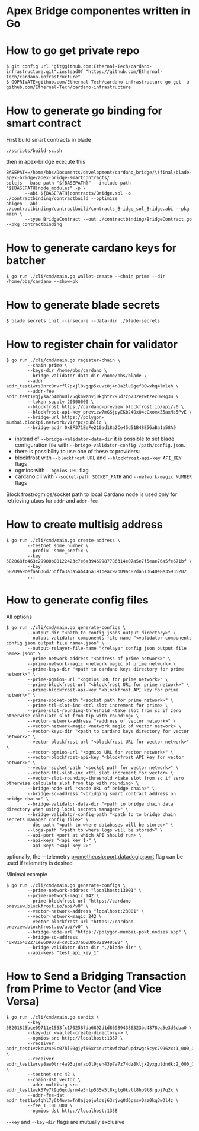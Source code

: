 # Apex Bridge componentes written in Go

# How to go get private repo
```shell
$ git config url."git@github.com:Ethernal-Tech/cardano-infrastructure.git".insteadOf "https://github.com/Ethernal-Tech/cardano-infrastructure"
$ GOPRIVATE=github.com/Ethernal-Tech/cardano-infrastructure go get -u github.com/Ethernal-Tech/cardano-infrastructure
```

# How to generate go binding for smart contract
First build smart contracts in blade
```
./scripts/build-sc.sh 
```
then in apex-bridge execute this
```shell
BASEPATH=/home/bbs/Documents/development/cardano_bridge/\!final/blade-apex-bridge/apex-bridge-smartcontracts/
solcjs --base-path "${BASEPATH}" --include-path "${BASEPATH}node_modules" -p \
       --abi ${BASEPATH}contracts/Bridge.sol -o ./contractbinding/contractbuild --optimize
abigen --abi ./contractbinding/contractbuild/contracts_Bridge_sol_Bridge.abi --pkg main \
       --type BridgeContract --out ./contractbinding/BridgeContract.go --pkg contractbinding
```

# How to generate cardano keys for batcher
```shell
$ go run ./cli/cmd/main.go wallet-create --chain prime --dir /home/bbs/cardano --show-pk
```

# How to generate blade secrets
```shell
$ blade secrets init --insecure --data-dir ./blade-secrets
```

# How to register chain for validator
```shell
$ go run ./cli/cmd/main.go register-chain \
        --chain prime \
        --keys-dir /home/bbs/cardano \
        --bridge-validator-data-dir /home/bbs/blade \
        --addr addr_test1wrs0nrc0rvrfl7pxjl8vgqp5xuvt8j4n8a2lu8gef80wxhq4lmleh \
        --addr-fee addr_test1vqjysa7p4mhu0l25qknwznvj0kghtr29ud7zp732ezwtzec0w8g3u \
        --token-supply 20000000 \
        --blockfrost https://cardano-preview.blockfrost.io/api/v0 \
        --blockfrost-api-key preview7mGSjpyEKb24OxQ4cCxomxZ5axMs5PvE \
        --bridge-url https://polygon-mumbai.blockpi.network/v1/rpc/public \
        --bridge-addr 0x8F371EeFe210ad18a2Ce45d51B48E56aBa1a58A9        
```
- instead of `--bridge-validator-data-dir` it is possible to set blade configuration file with `--bridge-validator-config /path/config.json`.
- there is possibility to use one of these tx providers:
- blockfrost with `--blockfrost URL` and `--blockfrost-api-key API_KEY` flags
- ogmios with `--ogmios URL` flag
- cardano cli with  `--socket-path SOCKET_PATH` and `--network-magic NUMBER` flags

Block frost/ogmios/socket path to local Cardano node is used only for retrieving utxos for `addr` and `addr-fee`

# How to create multisig address
```shell
$ go run ./cli/cmd/main.go create-address \
        --testnet some_number \
        --prefix  some_prefix \
        --key 582068fc463c29900b00122423c7e6a39469987786314e07a5e7f5eae76a5fe671bf \
        --key 58209a9cefaa636d75dffa3a3a5ab446a191beac92b09ac82da513640e8e35935202
        ...
```

# How to generate config files
All options
``` shell
$ go run ./cli/cmd/main.go generate-configs \
        --output-dir "<path to config jsons output directory>" \
        --output-validator-components-file-name "<validator components config json output file name>.json" \
        --output-relayer-file-name "<relayer config json output file name>.json" \
        --prime-network-address "<address of prime network>" \
        --prime-network-magic <network magic of prime network> \
        --prime-keys-dir "<path to cardano keys directory for prime network>" \
        --prime-ogmios-url "<ogmios URL for prime network>" \
        --prime-blockfrost-url "<blockfrost URL for prime network>" \
        --prime-blockfrost-api-key "<blockfrost API key for prime network>" \
        --prime-socket-path "<socket path for prime network>" \
        --prime-ttl-slot-inc <ttl slot increment for prime> \
        --prime-slot-rounding-threshold <take slot from sc if zero otherwise calculate slot from tip with rounding> \
        --vector-network-address "<address of vector network>" \
        --vector-network-magic <network magic of vector network> \
        --vector-keys-dir "<path to cardano keys directory for vector network>" \
        --vector-blockfrost-url "<blockfrost URL for vector network>" \
        --vector-ogmios-url "<ogmios URL for vector network>" \
        --vector-blockfrost-api-key "<blockfrost API key for vector network>" \
        --vector-socket-path "<socket path for vector network>" \
        --vector-ttl-slot-inc <ttl slot increment for vector> \
        --vector-slot-rounding-threshold <take slot from sc if zero otherwise calculate slot from tip with rounding> \
        --bridge-node-url "<node URL of bridge chain>" \
        --bridge-sc-address "<bridging smart contract address on bridge chain>" \
        --bridge-validator-data-dir "<path to bridge chain data directory when using local secrets manager>" \
        --bridge-validator-config-path "<path to to bridge chain secrets manager config file>" \
        --dbs-path "<path to where databases will be stored>" \
        --logs-path "<path to where logs will be stored>" \
        --api-port <port at which API should run> \
        --api-keys "<api key 1>" \
        --api-keys "<api key 2>"
```
optionally, the --telemetry <prometheusip:port,datadogip:port> flag can be used if telemetry is desired

Minimal example
``` shell
$ go run ./cli/cmd/main.go generate-configs \
        --prime-network-address "localhost:13001" \
        --prime-network-magic 142 \
        --prime-blockfrost-url "https://cardano-preview.blockfrost.io/api/v0" \
        --vector-network-address "localhost:23001" \
        --vector-network-magic 242 \
        --vector-blockfrost-url "https://cardano-preview.blockfrost.io/api/v0" \
        --bridge-node-url "https://polygon-mumbai-pokt.nodies.app" \
        --bridge-sc-address "0x816402271eE6D9078Fc8Cb537aDBDD58219485BB" \
        --bridge-validator-data-dir "./blade-dir" \
        --api-keys "test_api_key_1"
```

# How to Send a Bridging Transaction from Prime to Vector (and Vice Versa)
```shell
$ go run ./cli/cmd/main.go sendtx \
        --key 58201825bce09711e1563fc1702587da6892d1d869894386323bd4378ea5e3d6cba0 \
        --key-dir <wallet-create-directory-> \
        --ogmios-src http://localhost:1337 \
        --receiver addr_test1vzkcuz4e9c07hl90gjyf66xr4eutt8wfchafupdzwgs5cyc7996zx:1_000_010 \
        --receiver addr_test1wrvy8aw0trr4a93ujufac0l9jeh43p7a7z74dz8kljx2yxguldndk:2_000_010 \
        --testnet-src 42 \
        --chain-dst vector \
        --addr-multisig-src addr_test1wzk57y7l9q6qxdyrm4a3nlp535w5l8xglg0kvtl8hp9l8rgpj7q2x \
        --addr-fee-dst addr_test1wpfghl7y6t4uvawfn8ajgejwldsj63rjvg0d6pssv0az0kq3w3l4z \
        --fee 1_100_000 \
        --ogmios-dst http://localhost:1338 
```
`--key` and `--key-dir` flags are mutually exclusive